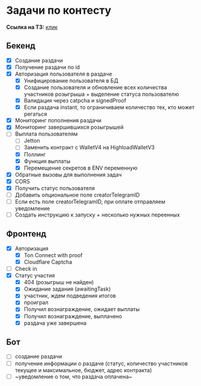 # Задачи по контесту
**Ссылка на ТЗ:** [клик](https://telegra.ph/MyTonWallet-Giveaways-04-27)
## Бекенд
- [x] Создание раздачи
- [x] Получение раздачи по id
- [x] Авторизация пользователя в раздаче
    - [x] Унифицирование пользователя в БД
    - [x] Создание пользователя и обновление всех количества участников розыгрыша + выделение статуса пользователю
    - [x] Валидация через catpcha и signedProof
    - [x] Если раздача instant, то ограничиваем количество тех, кто может регаться
- [x] Мониторинг пополнения раздачи
- [x] Мониторинг завершившихся розыгрышей
- [ ] Выплата пользователям
    - [ ] Jetton
    - [ ] Заменить контракт с WalletV4 на HighloadWalletV3
    - [x] Поллинг
    - [x] Функция выплаты
    - [x] Перемещение секретов в ENV переменную
- [x] Обратные вызовы для выполнения задач
- [x] CORS
- [x] Получить статус пользователя
- [ ] Добавить опциональное поле creatorTelegramID
- [ ] Если есть поле creatorTelegramID, при оплате отправляем уведомление
- [ ] Создать инструкцию к запуску + несколько нужных переенных

## Фронтенд
- [x] Авторизация
    - [x] Ton Connect with proof
    - [x] Cloudflare Captcha
- [ ] Check in
- [x] Статус участия
    - [x] 404 (розыгрыш не найден)
    - [x] Ожидание задания (awaitingTask)
    - [x] участник, ждем подведения итогов
    - [x] проиграл
    - [x] Получил вознаграждение, ожидает выплаты
    - [x] Получил вознаграждение, выплачено
    - [x] раздача уже завершена

## Бот
- [ ] создание раздачи
- [ ] получение информации о раздаче (статус, количество участников текущее и максимальное, бюджет, адрес контракта)
- [ ] ~уведомление о том, что раздача оплачена~
